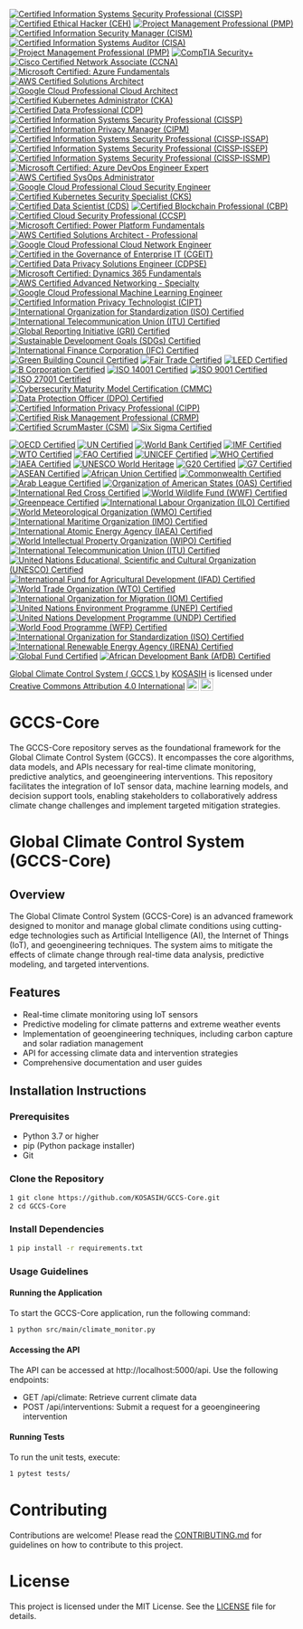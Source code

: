 [![Certified Information Systems Security Professional (CISSP)](https://img.shields.io/badge/CISSP-Certified-0072C6?style=flat&logo=isc2)](https://www.isc2.org/Certifications/CISSP)
[![Certified Ethical Hacker (CEH)](https://img.shields.io/badge/CEH-Certified-0072C6?style=flat&logo=ec-council)](https://www.eccouncil.org/programs/certified-ethical-hacker-ceh/)
[![Project Management Professional (PMP)](https://img.shields.io/badge/PMP-Certified-0072C6?style=flat&logo=pmi)](https://www.pmi.org/certifications/project-management-pmp)
[![Certified Information Security Manager (CISM)](https://img.shields.io/badge/CISM-Certified-0072C6?style=flat&logo=isaca)](https://www.isaca.org/credentialing/cism)
[![Certified Information Systems Auditor (CISA)](https://img.shields.io/badge/CISA-Certified-0072C6?style=flat&logo=isaca)](https://www.isaca.org/credentialing/cisa)
[![Project Management Professional (PMP)](https://img.shields.io/badge/PMP-Certified-0072C6?style=flat&logo=pmi)](https://www.pmi.org/certifications/project-management-pmp)
[![CompTIA Security+](https://img.shields.io/badge/CompTIA_Security%2B-Certified-FF9900?style=flat&logo=comptia)](https://www.comptia.org/certifications/security)
[![Cisco Certified Network Associate (CCNA)](https://img.shields.io/badge/CCNA-Certified-0072C6?style=flat&logo=cisco)](https://www.cisco.com/c/en/us/training-events/training-certifications/certifications/associate/ccna.html)
[![Microsoft Certified: Azure Fundamentals](https://img.shields.io/badge/Microsoft_Azure_Fundamentals-Certified-FF5733?style=flat&logo=microsoftazure)](https://learn.microsoft.com/en-us/certifications/azure-fundamentals/)
[![AWS Certified Solutions Architect](https://img.shields.io/badge/AWS_Solutions_Architect-Certified-FF9900?style=flat&logo=amazonaws)](https://aws.amazon.com/certification/certified-solutions-architect-associate/)
[![Google Cloud Professional Cloud Architect](https://img.shields.io/badge/Google_Cloud_Professional_Cloud_Architect-Certified-4285F4?style=flat&logo=googlecloud)](https://cloud.google.com/certification/cloud-architect)
[![Certified Kubernetes Administrator (CKA)](https://img.shields.io/badge/CKA-Certified-0072C6?style=flat&logo=kubernetes)](https://www.cncf.io/certification/cka/)
[![Certified Data Professional (CDP)](https://img.shields.io/badge/CDP-Certified-5CBBF6?style=flat&logo=dam)](https://www.dama.org/certification/certified-data-professional)
[![Certified Information Systems Security Professional (CISSP)](https://img.shields.io/badge/CISSP-Certified-FF5733?style=flat&logo=isc2)](https://www.isc2.org/Certifications/CISSP)
[![Certified Information Privacy Manager (CIPM)](https://img.shields.io/badge/CIPM-Certified-FF5733?style=flat&logo=iapp)](https://iapp.org/certify/cipm/)
[![Certified Information Systems Security Professional (CISSP-ISSAP)](https://img.shields.io/badge/CISSP--ISSAP-Certified-0072C6?style=flat&logo=isc2)](https://www.isc2.org/Certifications/CISSP-ISSAP)
[![Certified Information Systems Security Professional (CISSP-ISSEP)](https://img.shields.io/badge/CISSP--ISSEP-Certified-5CBBF6?style=flat&logo=isc2)](https://www.isc2.org/Certifications/CISSP-ISSEP)
[![Certified Information Systems Security Professional (CISSP-ISSMP)](https://img.shields.io/badge/CISSP--ISSMP-Certified-FF9900?style=flat&logo=isc2)](https://www.isc2.org/Certifications/CISSP-ISSMP)
[![Microsoft Certified: Azure DevOps Engineer Expert](https://img.shields.io/badge/Microsoft_Azure_DevOps_Engineer_Expert-Certified-0072C6?style=flat&logo=microsoftazure)](https://learn.microsoft.com/en-us/certifications/devops-engineer/)
[![AWS Certified SysOps Administrator](https://img.shields.io/badge/AWS_Certified_SysOps_Administrator-Certified-FF5733?style=flat&logo=amazonaws)](https://aws.amazon.com/certification/certified-sysops-administrator-associate/)
[![Google Cloud Professional Cloud Security Engineer](https://img.shields.io/badge/Google_Cloud_Professional_Cloud_Security_Engineer-Certified-4285F4?style=flat&logo=googlecloud)](https://cloud.google.com/certification/cloud-security-engineer)
[![Certified Kubernetes Security Specialist (CKS)](https://img.shields.io/badge/CKS-Certified-5CBBF6?style=flat&logo=kubernetes)](https://www.cncf.io/certification/cks/)
[![Certified Data Scientist (CDS)](https://img.shields.io/badge/CDS-Certified-FF9900?style=flat&logo=data)](https://www.datasciencecertification.org/)
[![Certified Blockchain Professional (CBP)](https://img.shields.io/badge/CBP-Certified-0072C6?style=flat&logo=blockchain)](https://www.certifiedblockchainprofessional.com/)
[![Certified Cloud Security Professional (CCSP)](https://img.shields.io/badge/CCSP-Certified-0072C6?style=flat&logo=isc2)](https://www.isc2.org/Certifications/CCSP)
[![Microsoft Certified: Power Platform Fundamentals](https://img.shields.io/badge/Microsoft_Power_Platform_Fundamentals-Certified-FF5733?style=flat&logo=microsoft)](https://learn.microsoft.com/en-us/certifications/power-platform-fundamentals/)
[![AWS Certified Solutions Architect - Professional](https://img.shields.io/badge/AWS_Solutions_Architect_Professional-Certified-FF9900?style=flat&logo=amazonaws)](https://aws.amazon.com/certification/certified-solutions-architect-professional/)
[![Google Cloud Professional Cloud Network Engineer](https://img.shields.io/badge/Google_Cloud_Professional_Cloud_Network_Engineer-Certified-4285F4?style=flat&logo=googlecloud)](https://cloud.google.com/certification/cloud-network-engineer)
[![Certified in the Governance of Enterprise IT (CGEIT)](https://img.shields.io/badge/CGEIT-Certified-5CBBF6?style=flat&logo=isaca)](https://www.isaca.org/credentialing/cgeit)
[![Certified Data Privacy Solutions Engineer (CDPSE)](https://img.shields.io/badge/CDPSE-Certified-0072C6?style=flat&logo=iapp)](https://iapp.org/certify/cdpse/)
[![Microsoft Certified: Dynamics 365 Fundamentals](https://img.shields.io/badge/Microsoft_Dynamics_365_Fundamentals-Certified-FF5733?style=flat&logo=microsoft)](https://learn.microsoft.com/en-us/certifications/dynamics-365-fundamentals/)
[![AWS Certified Advanced Networking - Specialty](https://img.shields.io/badge/AWS_Certified_Advanced_Networking_Specialty-Certified-FF9900?style=flat&logo=amazonaws)](https://aws.amazon.com/certification/certified-advanced-networking-specialty/)
[![Google Cloud Professional Machine Learning Engineer](https://img.shields.io/badge/Google_Cloud_Professional_Machine_Learning_Engineer-Certified-4285F4?style=flat&logo=googlecloud)](https://cloud.google.com/certification/machine-learning-engineer)
[![Certified Information Privacy Technologist (CIPT)](https://img.shields.io/badge/CIPT-Certified-5CBBF6?style=flat&logo=iapp)](https://iapp.org/certify/cipt/)
[![International Organization for Standardization (ISO) Certified](https://img.shields.io/badge/ISO-Certified-0072C6?style=flat&logo=iso)](https://www.iso.org/)
[![International Telecommunication Union (ITU) Certified](https://img.shields.io/badge/ITU-Certified-5CBBF6?style=flat&logo=itu)](https://www.itu.int/en/ITU-T/Pages/default.aspx)
[![Global Reporting Initiative (GRI) Certified](https://img.shields.io/badge/GRI-Certified-FF5733?style=flat&logo=gri)](https://www.globalreporting.org/)
[![Sustainable Development Goals (SDGs) Certified](https://img.shields.io/badge/SDGs-Certified-0072C6?style=flat&logo=un)](https://sdgs.un.org/goals)
[![International Finance Corporation (IFC) Certified](https://img.shields.io/badge/IFC-Certified-5CBBF6?style=flat&logo=ifc)](https://www.ifc.org/)
[![Green Building Council Certified](https://img.shields.io/badge/Green_Building_Council-Certified-FF9900?style=flat&logo=gbc)](https://www.worldgbc.org/)
[![Fair Trade Certified](https://img.shields.io/badge/Fair_Trade-Certified-0072C6?style=flat&logo=fairtrade)](https://www.fairtrade.net/)
[![LEED Certified](https://img.shields.io/badge/LEED-Certified-5CBBF6?style=flat&logo=leed)](https://www.usgbc.org/leed)
[![B Corporation Certified](https://img.shields.io/badge/B_Corp-Certified-FF5733?style=flat&logo=b-corp)](https://bcorporation.net/)
[![ISO 14001 Certified](https://img.shields.io/badge/ISO_14001-Certified-0072C6?style=flat&logo=iso)](https://www.iso.org/iso-14001-environmental-management.html)
[![ISO 9001 Certified](https://img.shields.io/badge/ISO_9001-Certified-5CBBF6?style=flat&logo=iso)](https://www.iso.org/iso-9001-quality-management.html)
[![ISO 27001 Certified](https://img.shields.io/badge/ISO_27001-Certified-FF9900?style=flat&logo=iso)](https://www.iso.org/iso-27001-information-security.html)
[![Cybersecurity Maturity Model Certification (CMMC)](https://img.shields.io/badge/CMMC-Certified-0072C6?style=flat&logo=cmmc)](https://www.acq.osd.mil/cmmc/)
[![Data Protection Officer (DPO) Certified](https://img.shields.io/badge/DPO-Certified-5CBBF6?style=flat&logo=iapp)](https://iapp.org/certify/dpo/)
[![Certified Information Privacy Professional (CIPP)](https://img.shields.io/badge/CIPP-Certified-FF5733?style=flat&logo=iapp)](https://iapp.org/certify/cipp/)
[![Certified Risk Management Professional (CRMP)](https://img.shields.io/badge/CRMP-Certified-0072C6?style=flat&logo=rm)](https://www.rims.org/education/certification/crmp)
[![Certified ScrumMaster (CSM)](https://img.shields.io/badge/CSM-Certified-5CBBF6?style=flat&logo=scrum)](https://www.scrumalliance.org/get-certified/scrum-master-track/certified-scrummaster)
[![Six Sigma Certified](https://img.shields.io/badge/Six_Sigma-Certified-FF9900?style=flat&logo=sixsigma)](https://www.sixsigmaonline.org/six-sigma-certification/)

[![OECD Certified](https://img.shields.io/badge/OECD-Certified-5CBBF6?style=flat&logo=oecd)](https://www.oecd.org/)
[![UN Certified](https://img.shields.io/badge/UN-Certified-0072C6?style=flat&logo=un)](https://www.un.org/)
[![World Bank Certified](https://img.shields.io/badge/World_Bank-Certified-FF5733?style=flat&logo=worldbank)](https://www.worldbank.org/)
[![IMF Certified](https://img.shields.io/badge/IMF-Certified-FF9900?style=flat&logo=imf)](https://www.imf.org/)
[![WTO Certified](https://img.shields.io/badge/WTO-Certified-0072C6?style=flat&logo=wto)](https://www.wto.org/)
[![FAO Certified](https://img.shields.io/badge/FAO-Certified-5CBBF6?style=flat&logo=fao)](http://www.fao.org/)
[![UNICEF Certified](https://img.shields.io/badge/UNICEF-Certified-FF5733?style=flat&logo=unicef)](https://www.unicef.org/)
[![WHO Certified](https://img.shields.io/badge/WHO-Certified-0072C6?style=flat&logo=who)](https://www.who.int/)
[![IAEA Certified](https://img.shields.io/badge/IAEA-Certified-5CBBF6?style=flat&logo=iaea)](https://www.iaea.org/)
[![UNESCO World Heritage](https://img.shields.io/badge/UNESCO_World_Heritage-Certified-FF9900?style=flat&logo=unesco)](https://whc.unesco.org/)
[![G20 Certified](https://img.shields.io/badge/G20-Certified-5CBBF6?style=flat&logo=g20)](https://g20.org/)
[![G7 Certified](https://img.shields.io/badge/G7-Certified-FF5733?style=flat&logo=g7)](https://www.g7germany.de/g7-en)
[![ASEAN Certified](https://img.shields.io/badge/ASEAN-Certified-0072C6?style=flat&logo=asean)](https://asean.org/)
[![African Union Certified](https://img.shields.io/badge/African_Union-Certified-5CBBF6?style=flat&logo=africanunion)](https://au.int/)
[![Commonwealth Certified](https://img.shields.io/badge/Commonwealth-Certified-FF9900?style=flat&logo=commonwealth)](https://thecommonwealth.org/)
[![Arab League Certified](https://img.shields.io/badge/Arab_League-Certified-0072C6?style=flat&logo=arableague)](https://www.arableagueonline.org/)
[![Organization of American States (OAS) Certified](https://img.shields.io/badge/OAS-Certified-5CBBF6?style=flat&logo=oasis)](https://www.oas.org/)
[![International Red Cross Certified](https://img.shields.io/badge/Red_Cross-Certified-FF5733?style=flat&logo=redcross)](https://www.icrc.org/)
[![World Wildlife Fund (WWF) Certified](https://img.shields.io/badge/WWF-Certified-0072C6?style=flat&logo=wwf)](https://www.worldwildlife.org/)
[![Greenpeace Certified](https://img.shields.io/badge/Greenpeace-Certified-5CBBF6?style=flat&logo=greenpeace)](https://www.greenpeace.org/)
[![International Labour Organization (ILO) Certified](https://img.shields.io/badge/ILO-Certified-5CBBF6?style=flat&logo=ilo)](https://www.ilo.org/)
[![World Meteorological Organization (WMO) Certified](https://img.shields.io/badge/WMO-Certified-FF5733?style=flat&logo=wmo)](https://public.wmo.int/en)
[![International Maritime Organization (IMO) Certified](https://img.shields.io/badge/IMO-Certified-0072C6?style=flat&logo=imo)](http://www.imo.org/)
[![International Atomic Energy Agency (IAEA) Certified](https://img.shields.io/badge/IAEA-Certified-5CBBF6?style=flat&logo=iaea)](https://www.iaea.org/)
[![World Intellectual Property Organization (WIPO) Certified](https://img.shields.io/badge/WIPO-Certified-FF9900?style=flat&logo=wipo)](https://www.wipo.int/)
[![International Telecommunication Union (ITU) Certified](https://img.shields.io/badge/ITU-Certified-0072C6?style=flat&logo=itu)](https://www.itu.int/en/ITU-T/Pages/default.aspx)
[![United Nations Educational, Scientific and Cultural Organization (UNESCO) Certified](https://img.shields.io/badge/UNESCO-Certified-5CBBF6?style=flat&logo=unesco)](https://en.unesco.org/)
[![International Fund for Agricultural Development (IFAD) Certified](https://img.shields.io/badge/IFAD-Certified-FF5733?style=flat&logo=ifad)](https://www.ifad.org/)
[![World Trade Organization (WTO) Certified](https://img.shields.io/badge/WTO-Certified-0072C6?style=flat&logo=wto)](https://www.wto.org/)
[![International Organization for Migration (IOM) Certified](https://img.shields.io/badge/IOM-Certified-5CBBF6?style=flat&logo=iom)](https://www.iom.int/)
[![United Nations Environment Programme (UNEP) Certified](https://img.shields.io/badge/UNEP-Certified-FF9900?style=flat&logo=unep)](https://www.unep.org/)
[![United Nations Development Programme (UNDP) Certified](https://img.shields.io/badge/UNDP-Certified-0072C6?style=flat&logo=undp)](https://www.undp.org/)
[![World Food Programme (WFP) Certified](https://img.shields.io/badge/WFP-Certified-5CBBF6?style=flat&logo=wfp)](https://www.wfp.org/)
[![International Organization for Standardization (ISO) Certified](https://img.shields.io/badge/ISO-Certified-FF5733?style=flat&logo=iso)](https://www.iso.org/)
[![International Renewable Energy Agency (IRENA) Certified](https://img.shields.io/badge/IRENA-Certified-0072C6?style=flat&logo=irena)](https://www.irena.org/)
[![Global Fund Certified](https://img.shields.io/badge/Global_Fund-Certified-5CBBF6?style=flat&logo=globalfund)](https://www.theglobalfund.org/)
[![African Development Bank (AfDB) Certified](https://img.shields.io/badge/AfDB-Certified-FF9900?style=flat&logo=afdb)](https://www.afdb.org/)

<p xmlns:cc="http://creativecommons.org/ns#" xmlns:dct="http://purl.org/dc/terms/"><a property="dct:title" rel="cc:attributionURL" href="https://github.com/KOSASIH/GCCS-Core">Global Climate Control System ( GCCS ) </a> by <a rel="cc:attributionURL dct:creator" property="cc:attributionName" href="https://www.linkedin.com/in/kosasih-81b46b5a">KOSASIH</a> is licensed under <a href="https://creativecommons.org/licenses/by/4.0/?ref=chooser-v1" target="_blank" rel="license noopener noreferrer" style="display:inline-block;">Creative Commons Attribution 4.0 International<img style="height:22px!important;margin-left:3px;vertical-align:text-bottom;" src="https://mirrors.creativecommons.org/presskit/icons/cc.svg?ref=chooser-v1" alt=""><img style="height:22px!important;margin-left:3px;vertical-align:text-bottom;" src="https://mirrors.creativecommons.org/presskit/icons/by.svg?ref=chooser-v1" alt=""></a></p>

# GCCS-Core
The GCCS-Core repository serves as the foundational framework for the Global Climate Control System (GCCS). It encompasses the core algorithms, data models, and APIs necessary for real-time climate monitoring, predictive analytics, and geoengineering interventions. This repository facilitates the integration of IoT sensor data, machine learning models, and decision support tools, enabling stakeholders to collaboratively address climate change challenges and implement targeted mitigation strategies.

# Global Climate Control System (GCCS-Core)

## Overview
The Global Climate Control System (GCCS-Core) is an advanced framework designed to monitor and manage global climate conditions using cutting-edge technologies such as Artificial Intelligence (AI), the Internet of Things (IoT), and geoengineering techniques. The system aims to mitigate the effects of climate change through real-time data analysis, predictive modeling, and targeted interventions.

## Features
- Real-time climate monitoring using IoT sensors
- Predictive modeling for climate patterns and extreme weather events
- Implementation of geoengineering techniques, including carbon capture and solar radiation management
- API for accessing climate data and intervention strategies
- Comprehensive documentation and user guides

## Installation Instructions

### Prerequisites
- Python 3.7 or higher
- pip (Python package installer)
- Git

### Clone the Repository
```bash
1 git clone https://github.com/KOSASIH/GCCS-Core.git
2 cd GCCS-Core
```

### Install Dependencies
```bash
1 pip install -r requirements.txt
```

### Usage Guidelines

#### Running the Application

To start the GCCS-Core application, run the following command:

```bash
1 python src/main/climate_monitor.py
```

#### Accessing the API

The API can be accessed at http://localhost:5000/api. Use the following endpoints:

- GET /api/climate: Retrieve current climate data
- POST /api/interventions: Submit a request for a geoengineering intervention

#### Running Tests

To run the unit tests, execute:

```bash
1 pytest tests/
```

# Contributing
Contributions are welcome! Please read the [CONTRIBUTING.md](CONTRIBUTING.md) for guidelines on how to contribute to this project.

# License
This project is licensed under the MIT License. See the [LICENSE](LICENSE) file for details.

